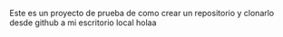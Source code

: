 Este es un proyecto de prueba de como crear un repositorio y clonarlo desde github a mi escritorio local
holaa
